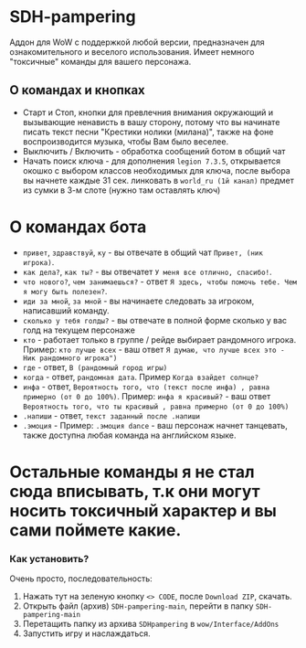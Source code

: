 # SDH-pampering
Аддон для WoW с поддержкой любой версии, предназначен для ознакомительного и веселого использования. Имеет немного "токсичные" команды для вашего персонажа.

## О командах и кнопках
- Старт и Стоп, кнопки для превлечния внимания окружающий и вызывающие ненависть в вашу сторону, потому что вы начинате писать текст песни "Крестики нолики (милана)", также на фоне воспроизводится музыка, чтобы Вам было веселее.
- Выключить / Включить - обработка сообщений ботом в общий чат
- Начать поиск ключа - для дополнения `legion 7.3.5`, открывается окошко с выбором классов необходимых для ключа, после выбора вы начнете каждые 31 сек. линковать в `world_ru (1й канал)` предмет из сумки в 3-м слоте (нужно там оставлять ключ)

# О командах бота
- `привет`, `здравствуй`, `ку` - вы отвечате в общий чат `Привет, (ник игрока)`.
- `как дела?`, `как ты?` - вы отвечатет `У меня все отлично, спасибо!`.
- `что нового?`, `чем занимаешься?` - ответ `Я здесь, чтобы помочь тебе. Чем я могу быть полезен?`.
- `иди за мной`, `за мной` - вы начинаете следовать за игроком, написавший команду.
- `сколько у тебя голды?` - вы отвечате в полной форме сколько у вас голд на текущем персонаже
- `кто` - работает только в группе / рейде выбирает рандомного игрока. Пример: `кто лучше всех` - ваш ответ `Я думаю, что лучше всех это - Ник рандомного игрока")`
- `где` - ответ, `В (рандомный город игры)`
- `когда` - ответ, `рандомная дата`. Пример `Когда взайдет солнце?`
- `инфа` - ответ, `Вероятность того, что (текст после инфа) , равна примерно (от 0 до 100%)`. Пример: `инфа я красивый?` - ваш ответ `Вероятность того, что ты красивый , равна примерно (от 0 до 100%)`
- `.напиши` - ответ, `текст заданный после .напиши`
- `.эмоция` - Пример: `.эмоция dance` - ваш персонаж начнет танцевать, также доступна любая команда на английском языке.


# Остальные команды я не стал сюда вписывать, т.к они могут носить токсичный характер и вы сами поймете какие.

### Как установить?
Очень просто, последовательность:
1. Нажать тут на зеленую кнопку `<> CODE`, после `Download ZIP`, скачать.
2. Открыть файл (архив) `SDH-pampering-main`, перейти в папку `SDH-pampering-main`
3. Перетащить папку из архива `SDHpampering` в `wow/Interface/AddOns`
4. Запустить игру и наслаждаться.
